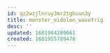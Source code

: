 ```yaml
---
id: qz2wzjlnruy3mr2tghuun3y
title: monster_eidolon_wavetrig
desc: ''
updated: 1681964289061
created: 1681955789478
---
```

